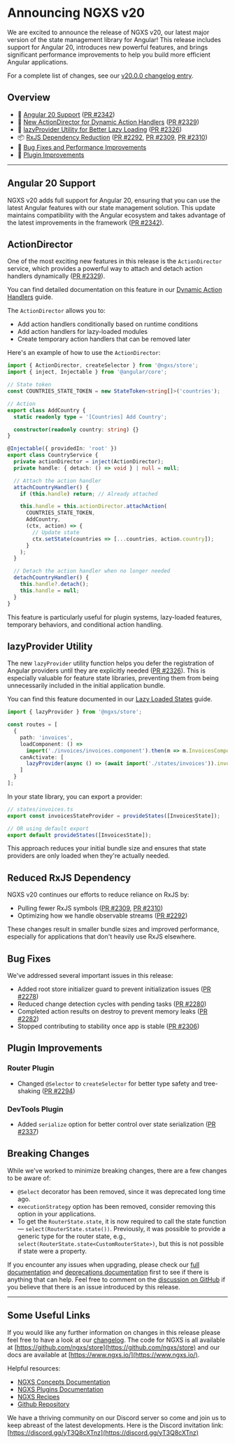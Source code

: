# Announcing NGXS v20

We are excited to announce the release of NGXS v20, our latest major version of the state management library for Angular! This release includes support for Angular 20, introduces new powerful features, and brings significant performance improvements to help you build more efficient Angular applications.

For a complete list of changes, see our [v20.0.0 changelog entry](https://github.com/ngxs/store/blob/master/CHANGELOG.md#2000-2025-06-16).

## Overview

- 🚀 [Angular 20 Support](#angular-20-support) ([PR #2342](https://github.com/ngxs/store/pull/2342))
- 🎨 [New ActionDirector for Dynamic Action Handlers](#actiondirector) ([PR #2329](https://github.com/ngxs/store/pull/2329))
- 🧩 [lazyProvider Utility for Better Lazy Loading](#lazyprovider-utility) ([PR #2326](https://github.com/ngxs/store/pull/2326))
- 📦 [RxJS Dependency Reduction](#reduced-rxjs-dependency) ([PR #2292](https://github.com/ngxs/store/pull/2292), [PR #2309](https://github.com/ngxs/store/pull/2309), [PR #2310](https://github.com/ngxs/store/pull/2310))
- 🐛 [Bug Fixes and Performance Improvements](#bug-fixes)
- 🔌 [Plugin Improvements](#plugin-improvements)

---

## Angular 20 Support

NGXS v20 adds full support for Angular 20, ensuring that you can use the latest Angular features with our state management solution. This update maintains compatibility with the Angular ecosystem and takes advantage of the latest improvements in the framework ([PR #2342](https://github.com/ngxs/store/pull/2342)).

## ActionDirector

One of the most exciting new features in this release is the `ActionDirector` service, which provides a powerful way to attach and detach action handlers dynamically ([PR #2329](https://github.com/ngxs/store/pull/2329)).

You can find detailed documentation on this feature in our [Dynamic Action Handlers](https://www.ngxs.io/concepts/actions/dynamic-action-handlers) guide.

The `ActionDirector` allows you to:

- Add action handlers conditionally based on runtime conditions
- Add action handlers for lazy-loaded modules
- Create temporary action handlers that can be removed later

Here's an example of how to use the `ActionDirector`:

```ts
import { ActionDirector, createSelector } from '@ngxs/store';
import { inject, Injectable } from '@angular/core';

// State token
const COUNTRIES_STATE_TOKEN = new StateToken<string[]>('countries');

// Action
export class AddCountry {
  static readonly type = '[Countries] Add Country';

  constructor(readonly country: string) {}
}

@Injectable({ providedIn: 'root' })
export class CountryService {
  private actionDirector = inject(ActionDirector);
  private handle: { detach: () => void } | null = null;

  // Attach the action handler
  attachCountryHandler() {
    if (this.handle) return; // Already attached

    this.handle = this.actionDirector.attachAction(
      COUNTRIES_STATE_TOKEN,
      AddCountry,
      (ctx, action) => {
        // Update state
        ctx.setState(countries => [...countries, action.country]);
      }
    );
  }

  // Detach the action handler when no longer needed
  detachCountryHandler() {
    this.handle?.detach();
    this.handle = null;
  }
}
```

This feature is particularly useful for plugin systems, lazy-loaded features, temporary behaviors, and conditional action handling.

## lazyProvider Utility

The new `lazyProvider` utility function helps you defer the registration of Angular providers until they are explicitly needed ([PR #2326](https://github.com/ngxs/store/pull/2326)). This is especially valuable for feature state libraries, preventing them from being unnecessarily included in the initial application bundle.

You can find this feature documented in our [Lazy Loaded States](https://www.ngxs.io/concepts/state/lazy#lazyprovider) guide.

```ts
import { lazyProvider } from '@ngxs/store';

const routes = [
  {
    path: 'invoices',
    loadComponent: () =>
      import('./invoices/invoices.component').then(m => m.InvoicesComponent),
    canActivate: [
      lazyProvider(async () => (await import('./states/invoices')).invoicesStateProvider)
    ]
  }
];
```

In your state library, you can export a provider:

```ts
// states/invoices.ts
export const invoicesStateProvider = provideStates([InvoicesState]);

// OR using default export
export default provideStates([InvoicesState]);
```

This approach reduces your initial bundle size and ensures that state providers are only loaded when they're actually needed.

## Reduced RxJS Dependency

NGXS v20 continues our efforts to reduce reliance on RxJS by:

- Pulling fewer RxJS symbols ([PR #2309](https://github.com/ngxs/store/pull/2309), [PR #2310](https://github.com/ngxs/store/pull/2310))
- Optimizing how we handle observable streams ([PR #2292](https://github.com/ngxs/store/pull/2292))

These changes result in smaller bundle sizes and improved performance, especially for applications that don't heavily use RxJS elsewhere.

## Bug Fixes

We've addressed several important issues in this release:

- Added root store initializer guard to prevent initialization issues ([PR #2278](https://github.com/ngxs/store/pull/2278))
- Reduced change detection cycles with pending tasks ([PR #2280](https://github.com/ngxs/store/pull/2280))
- Completed action results on destroy to prevent memory leaks ([PR #2282](https://github.com/ngxs/store/pull/2282))
- Stopped contributing to stability once app is stable ([PR #2306](https://github.com/ngxs/store/pull/2306))

## Plugin Improvements

### Router Plugin

- Changed `@Selector` to `createSelector` for better type safety and tree-shaking ([PR #2294](https://github.com/ngxs/store/pull/2294))

### DevTools Plugin

- Added `serialize` option for better control over state serialization ([PR #2337](https://github.com/ngxs/store/pull/2337))

## Breaking Changes

While we've worked to minimize breaking changes, there are a few changes to be aware of:

- `@Select` decorator has been removed, since it was deprecated long time ago.
- `executionStrategy` option has been removed, consider removing this option in your applications.
- To get the `RouterState.state`, it is now required to call the state function — `select(RouterState.state())`. Previously, it was possible to provide a generic type for the router state, e.g., `select(RouterState.state<CustomRouterState>)`, but this is not possible if state were a property.

If you encounter any issues when upgrading, please check our [full documentation](https://www.ngxs.io/) and [deprecations documentation](https://www.ngxs.io/deprecations) first to see if there is anything that can help. Feel free to comment on the [discussion on GitHub](https://github.com/ngxs/store/discussions/2347) if you believe that there is an issue introduced by this release.

---

## Some Useful Links

If you would like any further information on changes in this release please feel free to have a look at our [changelog](https://github.com/ngxs/store/blob/master/CHANGELOG.md). The code for NGXS is all available at [https://github.com/ngxs/store](https://github.com/ngxs/store) and our docs are available at [https://www.ngxs.io/](https://www.ngxs.io/).

Helpful resources:

- [NGXS Concepts Documentation](https://www.ngxs.io/concepts)
- [NGXS Plugins Documentation](https://www.ngxs.io/plugins)
- [NGXS Recipes](https://www.ngxs.io/recipes)
- [Github Repository](https://github.com/ngxs/store)

We have a thriving community on our Discord server so come and join us to keep abreast of the latest developments. Here is the Discord invitation link: [https://discord.gg/yT3Q8cXTnz](https://discord.gg/yT3Q8cXTnz)

